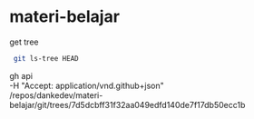 # materi-belajar

get tree

```bash
 git ls-tree HEAD
 ```


gh api \
  -H "Accept: application/vnd.github+json" \
  /repos/dankedev/materi-belajar/git/trees/7d5dcbff31f32aa049edfd140de7f17db50ecc1b
